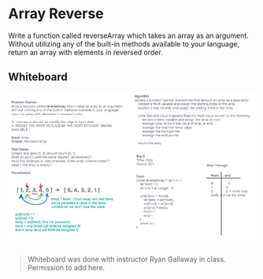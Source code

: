 # Array Reverse

Write a function called reverseArray which takes an array as an argument. Without utilizing any of the built-in methods available to your language, return an array with elements in reversed order.

## Whiteboard

![Reverse Array Whiteboard](../assets/reversearraywhiteboard.jpg)

> Whiteboard was done with instructor Ryan Gallaway in class. Permission to add here.
